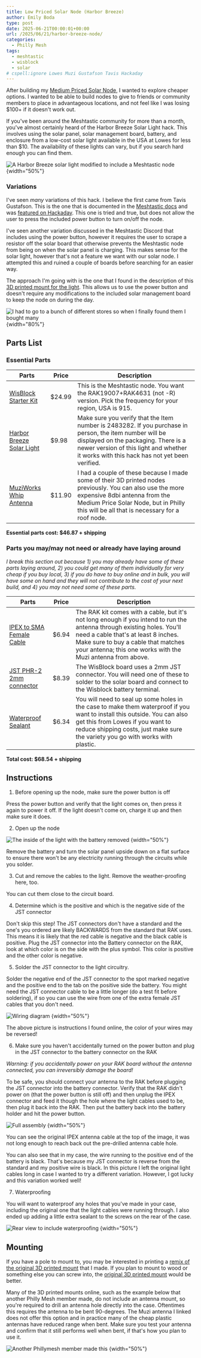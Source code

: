 ```yaml
---
title: Low Priced Solar Node (Harbor Breeze)
author: Emily Boda
type: post
date: 2025-06-21T00:00:01+00:00
url: /2025/06/21/harbor-breeze-node/
categories:
  - Philly Mesh
tags:
  - meshtastic
  - wisblock
  - solar
# cspell:ignore Lowes Muzi Gustafson Tavis Hackaday
---
```


After building my [Medium Priced Solar Node](/2025/05/14/medium-priced-solar-node), I wanted to explore cheaper options. I wanted to be able to build nodes to give to friends or community members to place in advantageous locations, and not feel like I was losing $100+ if it doesn't work out.

If you've been around the Meshtastic community for more than a month, you've almost certainly heard of the Harbor Breeze Solar Light hack. This involves using the solar panel, solar management board, battery, and enclosure from a low-cost solar light available in the USA at Lowes for less than $10. The availability of these lights can vary, but if you search hard enough you can find them.

![A Harbor Breeze solar light modified to include a Meshtastic node](/images/uploads/2025-06-21-harbor-breeze-node/finished-node-mounted.jpg)
{width="50%"}

### Variations

I've seen _many_ variations of this hack. I believe the first came from Tavis Gustafson. This is the one that is documented in the [Meshtastic docs](https://meshtastic.org/docs/community/enclosures/rak/harbor-breeze-solar-hack/) and was [featured on Hackaday](https://hackaday.com/2024/01/21/garden-light-turned-mesh-network-node/). This one is tried and true, but does not allow the user to press the included power button to turn on/off the node.

I've seen another variation discussed in the Meshtastic Discord that includes using the power button, however it requires the user to scrape a resistor off the solar board that otherwise prevents the Meshtastic node from being on when the solar panel is charging. This makes sense for the solar light, however that's not a feature we want with our solar node. I attempted this and ruined a couple of boards before searching for an easier way.

The approach I'm going with is the one that I found in the description of this [3D printed mount for the light](https://www.printables.com/model/1275240-minimalist-sma-harbor-breeze-meshtastic-off-grid-s). This allows us to use the power button and doesn't require any modifications to the included solar management board to keep the node on during the day.

![I had to go to a bunch of different stores so when I finally found them I bought many](/images/uploads/2025-06-21-harbor-breeze-node/labels.jpg)
{width="80%"}

## Parts List

### Essential Parts

| Parts                                                                                                                                                                       | Price  | Description                                                                                                                                                                                                                                |
| --------------------------------------------------------------------------------------------------------------------------------------------------------------------------- | ------ | ------------------------------------------------------------------------------------------------------------------------------------------------------------------------------------------------------------------------------------------ |
| [WisBlock Starter Kit](https://store.rakwireless.com/products/wisblock-starter-kit?srsltid=AfmBOoqGNa6h2MSgg5oLSWXtv6xPEiVNtHl4h6oP_BMcHh4kBFPVji3x&variant=41786685063366) | $24.99 | This is the Meshtastic node. You want the RAK19007+RAK4631 (not -R) version. Pick the frequency for your region, USA is 915.                                                                                                               |
| [Harbor Breeze Solar Light](https://www.lowes.com/pd/Harbor-Breeze-60LM-Solar-Flood-Light-0-6-Watt-Black-Solar-LED-Flood-Light/1002689960)                                  | $9.98  | Make sure you verify that the Item number is 2483282. If you purchase in person, the item number will be displayed on the packaging. There is a newer version of this light and whether it works with this hack has not yet been verified. |
| [MuziWorks Whip Antenna](https://muzi.works/products/whip-antenna-17cm)                                                                                                     | $11.90 | I had a couple of these because I made some of their 3D printed nodes previously. You can also use the more expensive 8dbi antenna from the Medium Price Solar Node, but in Philly this will be all that is necessary for a roof node.     |

**Essential parts cost: $46.87 + shipping**

### Parts you may/may not need or already have laying around

_I break this section out because 1) you may already have some of these parts laying around, 2) you could get many of them individually for very cheap if you buy local, 3) if you do have to buy online and in bulk, you will have some on hand and they will not contribute to the cost of your next build, and 4) you may not need some of these parts._

| Parts                                                                                                      | Price | Description                                                                                                                                                                                                                                                          |
| ---------------------------------------------------------------------------------------------------------- | ----- | -------------------------------------------------------------------------------------------------------------------------------------------------------------------------------------------------------------------------------------------------------------------- |
| [IPEX to SMA Female Cable](https://www.amazon.com/dp/B09GJGNPQX)                                           | $6.94 | The RAK kit comes with a cable, but it's not long enough if you intend to run the antenna through existing holes. You'll need a cable that's at least 8 inches. Make sure to buy a cable that matches your antenna; this one works with the Muzi antenna from above. |
| [JST PHR-2 2mm connector](https://www.amazon.com/20Pair-JST-PH-Connector-Female-Cables/dp/B09JP1S2RD?th=1) | $8.39 | The WisBlock board uses a 2mm JST connector. You will need one of these to solder to the solar board and connect to the Wisblock battery terminal.                                                                                                                   |
| [Waterproof Sealant](https://www.amazon.com/dp/B01B5RBOA6)                                                 | $6.34 | You will need to seal up some holes in the case to make them waterproof if you want to install this outside. You can also get this from Lowes if you want to reduce shipping costs, just make sure the variety you go with works with plastic.                       |

**Total cost: $68.54 + shipping**

## Instructions

1. Before opening up the node, make sure the power button is off

Press the power button and verify that the light comes on, then press it again to power it off. If the light doesn't come on, charge it up and then make sure it does.

2. Open up the node

![The inside of the light with the battery removed](/images/uploads/2025-06-21-harbor-breeze-node/before_modification.jpg)
{width="50%"}

Remove the battery and turn the solar panel upside down on a flat surface to ensure there won't be any electricity running through the circuits while you solder.

3. Cut and remove the cables to the light. Remove the weather-proofing here, too.

You can cut them close to the circuit board.

4. Determine which is the positive and which is the negative side of the JST connector

Don't skip this step! The JST connectors don't have a standard and the one's you ordered are likely BACKWARDS from the standard that RAK uses. This means it is likely that the red cable is negative and the black cable is positive. Plug the JST connector into the Battery connector on the RAK, look at which color is on the side with the plus symbol. This color is positive and the other color is negative.

5. Solder the JST connector to the light circuitry.

Solder the negative end of the JST connector to the spot marked negative and the positive end to the tab on the positive side the battery. You might need the JST connector cable to be a little longer (do a test fit before soldering), if so you can use the wire from one of the extra female JST cables that you don't need.

![Wiring diagram](/images/uploads/2025-06-21-harbor-breeze-node/wiring.png)
{width="50%"}

The above picture is instructions I found online, the color of your wires may be reversed!

6. Make sure you haven't accidentally turned on the power button and plug in the JST connector to the battery connector on the RAK

_Warning: if you accidentally power on your RAK board without the antenna connected, you can irreversibly damage the board!_

To be safe, you should connect your antenna to the RAK before plugging the JST connector into the battery connector. Verify that the RAK didn't power on (that the power button is still off) and then unplug the IPEX connector and feed it though the hole where the light cables used to be, then plug it back into the RAK. Then put the battery back into the battery holder and hit the power button.

![Full assembly](/images/uploads/2025-06-21-harbor-breeze-node/after_modification.jpg)
{width="50%"}

You can see the original IPEX antenna cable at the top of the image, it was not long enough to reach back out the pre-drilled antenna cable hole.

You can also see that in my case, the wire running to the positive end of the battery is black. That's because my JST connector is reverse from the standard and my positive wire is black. In this picture I left the original light cables long in case I wanted to try a different variation. However, I got lucky and this variation worked well!

7. Waterproofing

You will want to waterproof any holes that you've made in your case, including the original one that the light cables were running through. I also ended up adding a little extra sealant to the screws on the rear of the case.

![Rear view to include waterproofing](/images/uploads/2025-06-21-harbor-breeze-node/finished-node-mounted-waterproofing.jpg)
{width="50%"}

## Mounting

If you have a pole to mount to, you may be interested in printing a [remix of the original 3D printed mount](https://www.printables.com/model/1335438-pole-mount-for-harbor-breeze-solar-meshtastic-node) that I made. If you plan to mount to wood or something else you can screw into, the [original 3D printed mount](https://www.printables.com/model/1275240-minimalist-sma-harbor-breeze-meshtastic-off-grid-s) would be better.

Many of the 3D printed mounts online, such as the example below that another Philly Mesh member made, do not include an antenna mount, so you're required to drill an antenna hole directly into the case. Oftentimes this requires the antenna to be bent 90-degrees. The Muzi antenna I linked does not offer this option and in practice many of the cheap plastic antennas have reduced range when bent. Make sure you test your antenna and confirm that it still performs well when bent, if that's how you plan to use it.

<!-- ![Another Philly mesh member made this](/images/uploads/2025-06-21-harbor-breeze-node/mounted.jpg)
{width="50%"} -->

![Another Phillymesh member made this](/images/uploads/2025-06-21-harbor-breeze-node/mounted.jpg)
{width="50%"}
